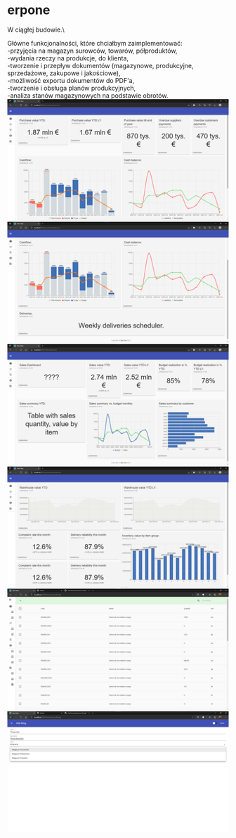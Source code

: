 # erpone
W ciągłej budowie.\

Główne funkcjonalności, które chciałbym zaimplementować:\
-przyjęcia na magazyn surowców, towarów, półproduktów,\
-wydania rzeczy na produkcje, do klienta,\
-tworzenie i przepływ dokumentów (magazynowe, produkcyjne, sprzedażowe, zakupowe i jakościowe),\
-możliwość exportu dokumentów do PDF'a,\
-tworzenie i obsługa planów produkcyjnych,\
-analiza stanów magazynowych na podstawie obrotów.\
<img src="https://github.com/mbartoszewski/erpone/blob/master/screenshots/purchase_dashboard_v2.png">
<img src="https://github.com/mbartoszewski/erpone/blob/master/screenshots/purchase_dashboard_2_v2.png">
<img src="https://github.com/mbartoszewski/erpone/blob/master/screenshots/sales_dashboard_v2.png">
<img src="https://github.com/mbartoszewski/erpone/blob/master/screenshots/warehouse_dashboard_v2.png">
<img src="https://github.com/mbartoszewski/erpone/blob/master/screenshots/colapsed_menu_drawer.jpg">
<img src="https://github.com/mbartoszewski/erpone/blob/master/screenshots/thing_add_fullscreen_dialog.jpg">




